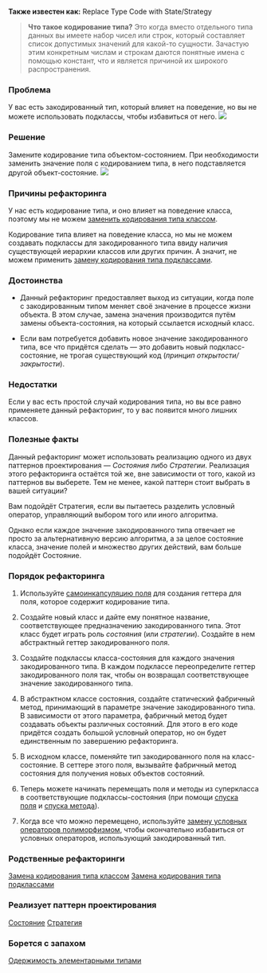 **Также известен как:** Replace Type Code with State/Strategy

>**Что такое кодирование типа?** Это когда вместо отдельного типа данных вы имеете набор чисел или строк, который составляет список допустимых значений для какой-то сущности. Зачастую этим конкретным числам и строкам даются понятные имена с помощью констант, что и является причиной их широкого распространения.

### Проблема
У вас есть закодированный тип, который влияет на поведение, но вы не можете использовать подклассы, чтобы избавиться от него.
![](images/RTCWSS_TRUBLE.png)

### Решение
Замените кодирование типа объектом-состоянием. При необходимости заменить значение поля с кодированием типа, в него подставляется другой объект-состояние.
![](images/RTCWSS.png)

### Причины рефакторинга
У нас есть кодирование типа, и оно влияет на поведение класса, поэтому мы не можем [заменить кодирования типа классом](https://refactoring.guru/ru/replace-type-code-with-class).

Кодирование типа влияет на поведение класса, но мы не можем создавать подклассы для закодированного типа ввиду наличия существующей иерархии классов или других причин. А значит, не можем применить [замену кодирования типа подклассами](https://refactoring.guru/ru/replace-type-code-with-subclasses).

### Достоинства
- Данный рефакторинг предоставляет выход из ситуации, когда поле с закодированным типом меняет своё значение в процессе жизни объекта. В этом случае, замена значения производится путём замены объекта-состояния, на который ссылается исходный класс.
    
- Если вам потребуется добавить новое значение закодированного типа, все что придётся сделать — это добавить новый подкласс-состояние, не трогая существующий код (_принцип открытости/закрытости_).
    

### Недостатки
Если у вас есть простой случай кодирования типа, но вы все равно применяете данный рефакторинг, то у вас появится много лишних классов.

### Полезные факты
Данный рефакторинг может использовать реализацию одного из двух паттернов проектирования — _Состояния_ либо _Стратегии_. Реализация этого рефакторинга остаётся той же, вне зависимости от того, какой из паттернов вы выберете. Тем не менее, какой паттерн стоит выбрать в вашей ситуации?

Вам подойдёт Стратегия, если вы пытаетесь разделить условный оператор, управляющий выбором того или иного алгоритма.

Однако если каждое значение закодированного типа отвечает не просто за альтернативную версию алгоритма, а за целое состояние класса, значение полей и множество других действий, вам больше подойдёт Состояние.

### Порядок рефакторинга
1. Используйте [самоинкапсуляцию поля](https://refactoring.guru/ru/self-encapsulate-field) для создания геттера для поля, которое содержит кодирование типа.
    
2. Создайте новый класс и дайте ему понятное название, соответствующее предназначению закодированного типа. Этот класс будет играть роль _состояния_ (или _стратегии_). Создайте в нем абстрактный геттер закодированного поля.
    
3. Создайте подклассы класса-состояния для каждого значения закодированного типа. В каждом подклассе переопределите геттер закодированного поля так, чтобы он возвращал соответствующее значение закодированного типа.
    
4. В абстрактном классе состояния, создайте статический фабричный метод, принимающий в параметре значение закодированного типа. В зависимости от этого параметра, фабричный метод будет создавать объекты различных состояний. Для этого в его коде придётся создать большой условный оператор, но он будет единственным по завершению рефакторинга.
    
5. В исходном классе, поменяйте тип закодированного поля на класс-состояние. В сеттере этого поля, вызывайте фабричный метод состояния для получения новых объектов состояний.
    
6. Теперь можете начинать перемещать поля и методы из суперкласса в соответствующие подклассы-состояния (при помощи [спуска поля](https://refactoring.guru/ru/push-down-field) и [спуска метода](https://refactoring.guru/ru/push-down-method)).
    
7. Когда все что можно перемещено, используйте [замену условных операторов полиморфизмом](https://refactoring.guru/ru/replace-conditional-with-polymorphism), чтобы окончательно избавиться от условных операторов, использующий закодированный тип.

### Родственные рефакторинги
[Замена кодирования типа классом](https://refactoring.guru/ru/replace-type-code-with-class)
[Замена кодирования типа подклассами](https://refactoring.guru/ru/replace-type-code-with-subclasses)

### Реализует паттерн проектирования
[Состояние](https://refactoring.guru/ru/design-patterns/state)
[Стратегия](https://refactoring.guru/ru/design-patterns/strategy)

### Борется с запахом
[Одержимость элементарными типами](https://refactoring.guru/ru/smells/primitive-obsession)